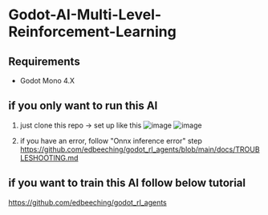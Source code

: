 # Godot-AI-Multi-Level-Reinforcement-Learning

## Requirements
- Godot Mono 4.X

## if you only want to run this AI
1. just clone this repo -> set up like this
![image](https://github.com/non-nattawut/Godot-AI-Multi-Level-Reinforcement-Learning/assets/67323548/5be93261-48e8-4bb6-9f60-9fdefc75a8c3)
![image](https://github.com/non-nattawut/Godot-AI-Multi-Level-Reinforcement-Learning/assets/67323548/d719dce6-9f4f-4317-a39a-b9ce2cf1c935)

2. if you have an error, follow "Onnx inference error" step
https://github.com/edbeeching/godot_rl_agents/blob/main/docs/TROUBLESHOOTING.md

## if you want to train this AI follow below tutorial
https://github.com/edbeeching/godot_rl_agents
